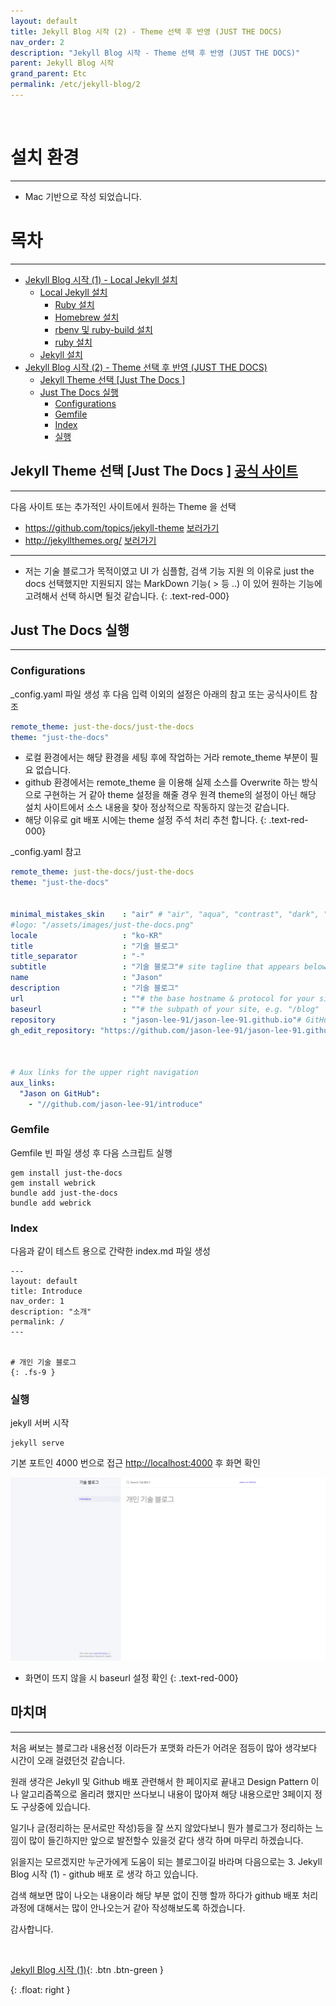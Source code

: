 ```yaml
---
layout: default
title: Jekyll Blog 시작 (2) - Theme 선택 후 반영 (JUST THE DOCS)
nav_order: 2
description: "Jekyll Blog 시작 - Theme 선택 후 반영 (JUST THE DOCS)"
parent: Jekyll Blog 시작
grand_parent: Etc
permalink: /etc/jekyll-blog/2
---
```


<br>

# 설치 환경

---
 - Mac 기반으로 작성 되었습니다.



# 목차

---
 - [Jekyll Blog 시작 (1) - Local Jekyll 설치](/etc/jekyll-blog/1)
   - [Local Jekyll 설치](/etc/jekyll-blog/1#local-jekyll-설치)
      - [Ruby 설치](/etc/jekyll-blog/1#ruby-설치)
      - [Homebrew 설치](/etc/jekyll-blog/1#1-homebrew-설치)
      - [rbenv 및 ruby-build 설치](/etc/jekyll-blog/1#2-rbenv-및-ruby-build-설치)
      - [ruby 설치](/etc/jekyll-blog/1#3-ruby-설치)
   - [Jekyll 설치](/etc/jekyll-blog/1#jeykill-설치)
 - [Jekyll Blog 시작 (2) - Theme 선택 후 반영 (JUST THE DOCS)](/etc/jekyll-blog/2)
    - [Jekyll Theme 선택 [Just The Docs ]](/etc/jekyll-blog/2#jekyll-theme-선택-just-the-docs--공식-사이트)
    - [Just The Docs 실행](/etc/jekyll-blog/2#just-the-docs-실행)
        - [Configurations](/etc/jekyll-blog/2#configurations)
        - [Gemfile](/etc/jekyll-blog/2#gemfile)
        - [Index](/etc/jekyll-blog/2#index)
        - [실행](/etc/jekyll-blog/2#실행)


## Jekyll Theme 선택 [Just The Docs ] [공식 사이트](https://just-the-docs.github.io/just-the-docs/)

---
다음 사이트 또는 추가적인 사이트에서 원하는 Theme 을 선택
 - https://github.com/topics/jekyll-theme [보러가기](https://github.com/topics/jekyll-theme)
 - http://jekyllthemes.org/ [보러가기](http://jekyllthemes.org/)

---
 * 저는 기술 블로그가 목적이였고 UI 가 심플함, 검색 기능 지원 의 이유로 just the docs 선택했지만
지원되지 않는 MarkDown 기능( > 등 ..) 이 있어 원하는 기능에 고려해서 선택 하시면 될것 같습니다.
{: .text-red-000}

## Just The Docs 실행

---

### Configurations
_config.yaml 파일 생성 후 다음 입력 이외의 설정은 아래의 참고 또는 공식사이트 참조
~~~yaml
remote_theme: just-the-docs/just-the-docs
theme: "just-the-docs"                                                                                   ## 상단 git 링크
~~~
 * 로컬 환경에서는 해당 환경을 세팅 후에 작업하는 거라 remote_theme 부분이 필요 없습니다.
 * github 환경에서는 remote_theme 을 이용해 실제 소스를 Overwrite 하는 방식으로 구현하는 거 같아
 theme 설정을 해줄 경우 원격 theme의 설정이 아닌 해당 설치 사이트에서 소스 내용을 찾아 정상적으로
   작동하지 않는것 같습니다. 
 * 해당 이유로 git 배포 시에는 theme 설정 주석 처리 추천 합니다.
{: .text-red-000}
   
_config.yaml 참고
~~~yaml
remote_theme: just-the-docs/just-the-docs
theme: "just-the-docs"


minimal_mistakes_skin    : "air" # "air", "aqua", "contrast", "dark", "dirt", "neon", "mint", "plum", "sunrise"               ## 사이트 스킨
#logo: "/assets/images/just-the-docs.png"                                                                                      ## 사이트 로고
locale                   : "ko-KR"
title                    : "기술 블로그"
title_separator          : "-"
subtitle                 : "기술 블로그"# site tagline that appears below site title in masthead
name                     : "Jason"
description              : "기술 블로그"
url                      : ""# the base hostname & protocol for your site e.g. "https://mmistakes.github.io"
baseurl                  : ""# the subpath of your site, e.g. "/blog"
repository               : "jason-lee-91/jason-lee-91.github.io"# GitHub username/repo-name e.g. "mmistakes/minimal-mistakes"
gh_edit_repository: "https://github.com/jason-lee-91/jason-lee-91.github.io/" # the github URL for your repo



# Aux links for the upper right navigation
aux_links:
  "Jason on GitHub":
    - "//github.com/jason-lee-91/introduce"                                                                                      ## 상단 git 링크
~~~

### Gemfile
Gemfile 빈 파일 생성 후 다음 스크립트 실행

~~~shell
gem install just-the-docs
gem install webrick
bundle add just-the-docs
bundle add webrick
~~~

### Index
다음과 같이 테스트 용으로 간략한 index.md 파일 생성
~~~
---
layout: default
title: Introduce
nav_order: 1
description: "소개"
permalink: /
---


# 개인 기술 블로그
{: .fs-9 }
~~~

### 실행
jekyll 서버 시작
~~~shell
jekyll serve
~~~

기본 포트인 4000 번으로 접근 [http://localhost:4000](http://localhost:4000) 후 화면 확인

   
![Jekyll Start](/assets/images/etc/jekyll-start-img.png)

 * 화면이 뜨지 않을 시 baseurl 설정 확인
{: .text-red-000}


## 마치며

---
처음 써보는 블로그라 내용선정 이라든가 포맷화 라든가 어려운 점등이 많아 생각보다 시간이 오래 걸렸던것 같습니다.

원래 생각은 Jekyll 및 Github 배포 관련해서 한 페이지로 끝내고 Design Pattern 이나 알고리즘쪽으로
올리려 했지만 쓰다보니 내용이 많아져 해당 내용으로만 3페이지 정도 구상중에 있습니다.

일기나 글(정리하는 문서로만 작성)등을 잘 쓰지 않았다보니 뭔가 블로그가 정리하는 느낌이 많이 들긴하지만
앞으로 발전할수 있을것 같다 생각 하며 마무리 하겠습니다.

읽을지는 모르겠지만 누군가에게 도움이 되는 블로그이길 바라며 다음으로는 
3. Jekyll Blog 시작 (1) - github 배포 로 생각 하고 있습니다.

검색 해보면 많이 나오는 내용이라 해당 부분 없이 진행 할까 하다가 github 배포 처리 과정에 대해서는
많이 안나오는거 같아 작성해보도록 하겠습니다.

감사합니다.


<br>

[Jekyll Blog 시작 (1)](/etc/jekyll-blog/1){: .btn .btn-green }

[comment]: <> ([Jekyll Blog 시작 &#40;3&#41;]&#40;/etc/jekyll-blog/3&#41;{: .float-right .btn .btn-purple })
{: .float: right }


<br>
<br>
<br>